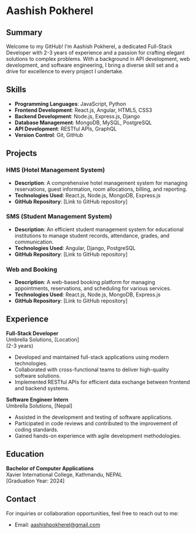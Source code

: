 # Aashish Pokherel

## Summary

Welcome to my GitHub! I'm Aashish Pokherel, a dedicated Full-Stack Developer with 2-3 years of experience and a passion for crafting elegant solutions to complex problems. With a background in API development, web development, and software engineering, I bring a diverse skill set and a drive for excellence to every project I undertake.

## Skills

- **Programming Languages**: JavaScript, Python
- **Frontend Development**: React.js, Angular, HTML5, CSS3
- **Backend Development**: Node.js, Express.js, Django
- **Database Management**: MongoDB, MySQL, PostgreSQL
- **API Development**: RESTful APIs, GraphQL
- **Version Control**: Git, GitHub

## Projects

### HMS (Hotel Management System)

- **Description**: A comprehensive hotel management system for managing reservations, guest information, room allocations, billing, and reporting.
- **Technologies Used**: React.js, Node.js, MongoDB, Express.js
- **GitHub Repository**: [Link to GitHub repository]

### SMS (Student Management System)

- **Description**: An efficient student management system for educational institutions to manage student records, attendance, grades, and communication.
- **Technologies Used**: Angular, Django, PostgreSQL
- **GitHub Repository**: [Link to GitHub repository]

### Web and Booking

- **Description**: A web-based booking platform for managing appointments, reservations, and scheduling for various services.
- **Technologies Used**: React.js, Node.js, MongoDB, Express.js
- **GitHub Repository**: [Link to GitHub repository]

## Experience

**Full-Stack Developer**  
Umbrella Solutions, [Location]  
(2-3 years)

- Developed and maintained full-stack applications using modern technologies.
- Collaborated with cross-functional teams to deliver high-quality software solutions.
- Implemented RESTful APIs for efficient data exchange between frontend and backend systems.

**Software Engineer Intern**  
Umbrella Solutions, [Nepal]  

- Assisted in the development and testing of software applications.
- Participated in code reviews and contributed to the improvement of coding standards.
- Gained hands-on experience with agile development methodologies.

## Education

**Bachelor of Computer Applications**  
Xavier International College, Kathmandu, NEPAL  
[Graduation Year: 2024]

## Contact

For inquiries or collaboration opportunities, feel free to reach out to me:
- Email: aashishpokherel@gmail.com

